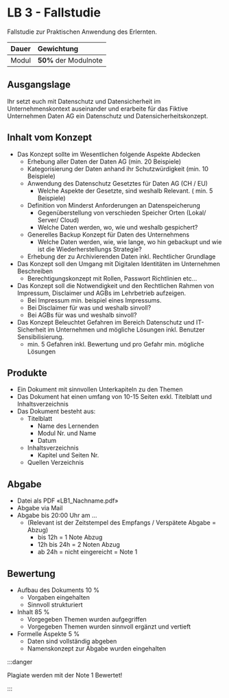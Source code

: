 # LB 3 - Fallstudie

Fallstudie zur Praktischen Anwendung des Erlernten.

| **Dauer**  | **Gewichtung**        |
| :--------- | :-------------------- |
| Modul | **50%** der Modulnote |

## Ausgangslage

Ihr setzt euch mit Datenschutz und Datensicherheit im Unternehmenskontext auseinander und erarbeite für das Fiktive Unternehmen Daten AG ein Datenschutz und Datensicherheitskonzept.

## Inhalt vom Konzept

-	Das Konzept sollte im Wesentlichen folgende Aspekte Abdecken
    -	Erhebung aller Daten der Daten AG (min. 20 Beispiele)
    -   Kategorisierung der Daten anhand ihr Schutzwürdigkeit (min. 10 Beispiele)
    - Anwendung des Datenschutz Gesetztes für Daten AG (CH / EU)
        - Welche Aspekte der Gesetzte, sind weshalb Relevant. ( min. 5 Beispiele)
    - Definition von Minderst Anforderungen an Datenspeicherung
        - Gegenüberstellung von verschieden Speicher Orten (Lokal/ Server/ Cloud)
        - Welche Daten werden, wo, wie und weshalb gespichert?
    - Generelles Backup Konzept für Daten des Unternehmens
        - Welche Daten werden, wie, wie lange, wo hin gebackupt und wie ist die Wiederherstellungs Strategie?
    - Erhebung der zu Archivierenden Daten inkl. Rechtlicher Grundlage
-	Das Konzept soll den Umgang mit Digitalen Identitäten im Unternehmen Beschreiben
    - Berechtigungskonzept mit Rollen, Passwort Richtlinien etc...
-	Das Konzept soll die Notwendigkeit und den Rechtlichen Rahmen von Impressum, Disclaimer und AGBs im Lehrbetrieb aufzeigen.
    - Bei Impressum min. beispiel eines Impressums.
    - Bei Disclaimer für was und weshalb sinvoll?
    - Bei AGBs für was und weshalb sinvoll?
-	Das Konzept Beleuchtet Gefahren im Bereich Datenschutz und IT-Sicherheit im Unternehmen und mögliche Lösungen inkl. Benutzer Sensibilisierung.
    - min. 5 Gefahren inkl. Bewertung und pro Gefahr min. mögliche Lösungen 

## Produkte

-	Ein Dokument mit sinnvollen Unterkapiteln zu den Themen
-	Das Dokument hat einen umfang von 10-15 Seiten exkl. Titelblatt und Inhaltsverzeichnis
-	Das Dokument besteht aus:
    -	Titelblatt
        - Name des Lernenden
        - Modul Nr. und Name
        - Datum
    - Inhaltsverzeichnis
        - Kapitel und Seiten Nr.
    - Quellen Verzeichnis

## Abgabe

-	Datei als PDF «LB1_Nachname.pdf»
-	Abgabe via Mail
-	Abgabe bis 20:00 Uhr am …
    - (Relevant ist der Zeitstempel des Empfangs / Verspätete Abgabe = Abzug)
        - bis 12h = 1 Note Abzug
        -	12h bis 24h = 2 Noten Abzug
        -	ab 24h = nicht eingereicht = Note 1

## Bewertung

- Aufbau des Dokuments 10 %
    - Vorgaben eingehalten
    - Sinnvoll strukturiert
- Inhalt 85 %
    - Vorgegeben Themen wurden aufgegriffen
    - Vorgegeben Themen wurden sinnvoll ergänzt und vertieft
- Formelle Aspekte 5 %
    - Daten sind vollständig abgeben
    - Namenskonzept zur Abgabe wurden eingehalten

:::danger

Plagiate werden mit der Note 1 Bewertet!

:::
